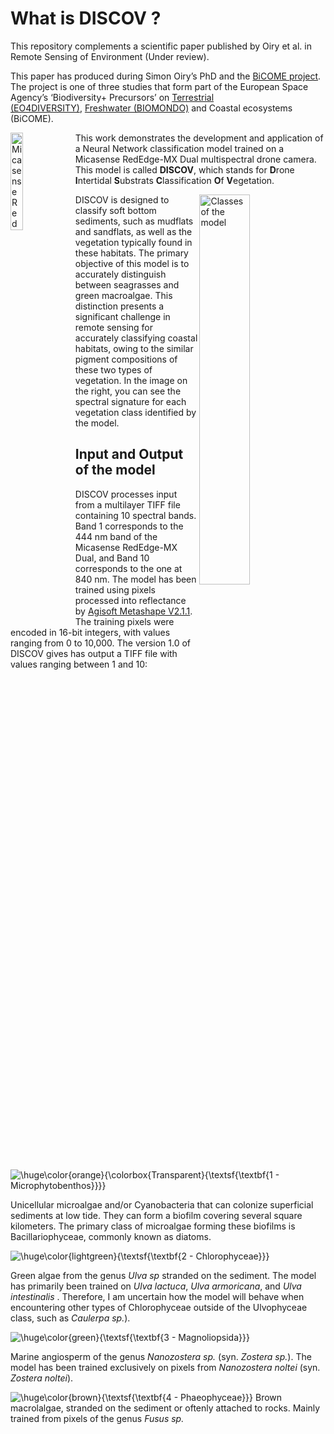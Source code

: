 

# What is DISCOV ?

This repository complements a scientific paper published by Oiry et
al. in Remote Sensing of Environment (Under review).

This paper has produced during Simon Oiry’s PhD and the [BiCOME
project](https://bicome.info). The project is one of three studies that
form part of the European Space Agency’s ‘Biodiversity+ Precursors’
on [Terrestrial
(EO4DIVERSITY)](https://www.eo4diversity.info/), [Freshwater
(BIOMONDO)](https://www.biomondo.info/) and Coastal ecosystems (BiCOME).

<img src="Data/figs/Micasense_Dual_MX.png" align="left" width="20%" title="Micasense RedEdge-MX Dual">

This work demonstrates the development and application of a Neural
Network classification model trained on a Micasense RedEdge-MX Dual
multispectral drone camera. This model is called **DISCOV**, which
stands for **D**rone **I**ntertidal **S**ubstrats **C**lassification
**O**f **V**egetation.

<img src="Data/figs/Figure2.jpg" width="40%" align="right"
title="Classes of the model">

DISCOV is designed to classify soft bottom sediments, such as mudflats
and sandflats, as well as the vegetation typically found in these
habitats. The primary objective of this model is to accurately
distinguish between seagrasses and green macroalgae. This distinction
presents a significant challenge in remote sensing for accurately
classifying coastal habitats, owing to the similar pigment compositions
of these two types of vegetation. In the image on the right, you can see
the spectral signature for each vegetation class identified by the
model.

## Input and Output of the model

DISCOV processes input from a multilayer TIFF file containing 10
spectral bands. Band 1 corresponds to the 444 nm band of the Micasense
RedEdge-MX Dual, and Band 10 corresponds to the one at 840 nm. The model
has been trained using pixels processed into reflectance by [Agisoft
Metashape V2.1.1](https://www.agisoft.com). The training pixels were
encoded in 16-bit integers, with values ranging from 0 to 10,000. The
version 1.0 of DISCOV gives has output a TIFF file with values ranging
between 1 and 10:

![\huge\color{orange}{\colorbox{Transparent}{\textsf{\textbf{1 - Microphytobenthos}}}}](https://latex.codecogs.com/png.image?%5Cbg_black&space;%5Chuge%5Ccolor%7Borange%7D%7B%5Ccolorbox%7BTransparent%7D%7B%5Ctextsf%7B%5Ctextbf%7B1%20-%20Microphytobenthos%7D%7D%7D%7D "\huge\color{orange}{\colorbox{Transparent}{\textsf{\textbf{1 - Microphytobenthos}}}}")

Unicellular microalgae and/or Cyanobacteria that can colonize
superficial sediments at low tide. They can form a biofilm covering
several square kilometers. The primary class of microalgae forming these
biofilms is Bacillariophyceae, commonly known as diatoms.

![\huge\color{lightgreen}{\textsf{\textbf{2 - Chlorophyceae}}}](https://latex.codecogs.com/png.image?%5Cbg_black&space;%5Chuge%5Ccolor%7Blightgreen%7D%7B%5Ctextsf%7B%5Ctextbf%7B2%20-%20Chlorophyceae%7D%7D%7D "\huge\color{lightgreen}{\textsf{\textbf{2 - Chlorophyceae}}}")

Green algae from the genus *Ulva sp* stranded on the sediment. The model
has primarily been trained on *Ulva lactuca*, *Ulva armoricana*, and
*Ulva intestinalis* . Therefore, I am uncertain how the model will
behave when encountering other types of Chlorophyceae outside of the
Ulvophyceae class, such as *Caulerpa sp.*).

![\huge\color{green}{\textsf{\textbf{3 - Magnoliopsida}}}](https://latex.codecogs.com/png.image?%5Cbg_black&space;%5Chuge%5Ccolor%7Bgreen%7D%7B%5Ctextsf%7B%5Ctextbf%7B3%20-%20Magnoliopsida%7D%7D%7D "\huge\color{green}{\textsf{\textbf{3 - Magnoliopsida}}}")

Marine angiosperm of the genus *Nanozostera sp.* (syn. *Zostera sp.*).
The model has been trained exclusively on pixels from *Nanozostera
noltei* (syn. *Zostera noltei*).

![\huge\color{brown}{\textsf{\textbf{4 - Phaeophyceae}}}](https://latex.codecogs.com/png.image?%5Cbg_black&space;%5Chuge%5Ccolor%7Bbrown%7D%7B%5Ctextsf%7B%5Ctextbf%7B4%20-%20Phaeophyceae%7D%7D%7D "\huge\color{brown}{\textsf{\textbf{4 - Phaeophyceae}}}")
Brown macrolalgae, stranded on the sediment or oftenly attached to
rocks. Mainly trained from pixels of the genus *Fusus sp.*
